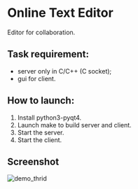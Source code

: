 # Online Text Editor
Editor for collaboration. 

## Task requirement:
* server only in C/C++ (C socket);
* gui for client.

## How to launch:
1. Install python3-pyqt4.
2. Launch make to build server and client.
3. Start the server.
4. Start the client.

## Screenshot 
![demo_thrid](https://user-images.githubusercontent.com/32968460/34482638-8af9e4a4-efb9-11e7-8eb7-9f56e03d0914.png)



